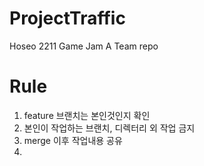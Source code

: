 # ProjectTraffic
Hoseo 2211 Game Jam A Team repo

# Rule
1. feature 브랜치는 본인것인지 확인
2. 본인이 작업하는 브랜치, 디렉터리 외 작업 금지
3. merge 이후 작업내용 공유
4. 
